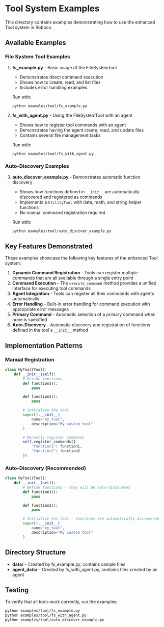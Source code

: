 # Tool System Examples

This directory contains examples demonstrating how to use the enhanced Tool system in Roboco.

## Available Examples

### File System Tool Examples

1. **fs_example.py** - Basic usage of the FileSystemTool

   - Demonstrates direct command execution
   - Shows how to create, read, and list files
   - Includes error handling examples

   Run with:

   ```bash
   python examples/tool/fs_example.py
   ```

2. **fs_with_agent.py** - Using the FileSystemTool with an agent

   - Shows how to register tool commands with an agent
   - Demonstrates having the agent create, read, and update files
   - Contains several file management tasks

   Run with:

   ```bash
   python examples/tool/fs_with_agent.py
   ```

### Auto-Discovery Examples

3. **auto_discover_example.py** - Demonstrates automatic function discovery

   - Shows how functions defined in `__init__` are automatically discovered and registered as commands
   - Implements a `UtilityTool` with date, math, and string helper functions
   - No manual command registration required

   Run with:

   ```bash
   python examples/tool/auto_discover_example.py
   ```

## Key Features Demonstrated

These examples showcase the following key features of the enhanced Tool system:

1. **Dynamic Command Registration** - Tools can register multiple commands that are all available through a single entry point
2. **Command Execution** - The `execute_command` method provides a unified interface for executing tool commands
3. **Agent Integration** - Tools can register all their commands with agents automatically
4. **Error Handling** - Built-in error handling for command execution with appropriate error messages
5. **Primary Command** - Automatic selection of a primary command when none is specified
6. **Auto-Discovery** - Automatic discovery and registration of functions defined in the tool's `__init__` method

## Implementation Patterns

### Manual Registration

```python
class MyTool(Tool):
    def __init__(self):
        # Define functions
        def function1():
            pass

        def function2():
            pass

        # Initialize the tool
        super().__init__(
            name="my_tool",
            description="My custom tool"
        )

        # Manually register commands
        self.register_commands({
            "function1": function1,
            "function2": function2
        })
```

### Auto-Discovery (Recommended)

```python
class MyTool(Tool):
    def __init__(self):
        # Define functions - they will be auto-discovered
        def function1():
            pass

        def function2():
            pass

        # Initialize the tool - functions are automatically discovered and registered
        super().__init__(
            name="my_tool",
            description="My custom tool"
        )
```

## Directory Structure

- **data/** - Created by fs_example.py, contains sample files
- **agent_data/** - Created by fs_with_agent.py, contains files created by an agent

## Testing

To verify that all tools work correctly, run the examples:

```bash
python examples/tool/fs_example.py
python examples/tool/fs_with_agent.py
python examples/tool/auto_discover_example.py
```
